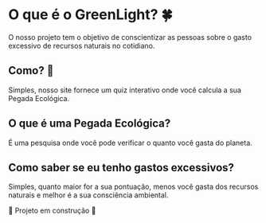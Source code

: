 # O que é o GreenLight? :four_leaf_clover:
O nosso projeto tem o objetivo de conscientizar as pessoas sobre o gasto excessivo de recursos naturais no cotidiano. 

## Como? :eyes:
Simples, nosso site fornece um quiz interativo onde você calcula a sua Pegada Ecológica.

## O que é uma Pegada Ecológica?
É uma pesquisa onde você pode verificar o quanto você gasta do planeta.

## Como saber se eu tenho gastos excessivos?
Simples, quanto maior for a sua pontuação, menos você gasta dos recursos naturais e melhor é a sua consciência ambiental.

:construction: Projeto em construção :construction:
